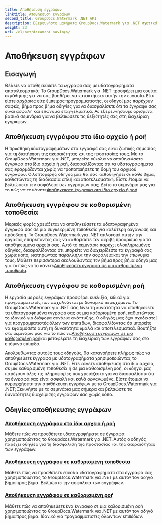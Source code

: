 ```yaml
---
title: Αποθήκευση εγγράφων
linktitle: Αποθήκευση εγγράφων
second_title: GroupDocs.Watermark .NET API
description: Εξερευνήστε μαθήματα GroupDocs.Watermark για .NET σχετικά με την αποθήκευση εγγράφων με υδατογραφήματα. Μάθετε βήμα προς βήμα μεθόδους για να βελτιώσετε την ασφάλεια και τη διαχείριση των εγγράφων.
weight: 23
url: /el/net/document-savings/
---
```


# Αποθήκευση εγγράφων

## Εισαγωγή

Θέλετε να αποθηκεύσετε τα έγγραφά σας με υδατογραφήματα αποτελεσματικά; Το GroupDocs.Watermark για .NET προσφέρει μια σουίτα εκμάθησης για να σας βοηθήσει να κατακτήσετε αυτήν την εργασία. Είτε είστε αρχάριος είτε έμπειρος προγραμματιστής, οι οδηγοί μας παρέχουν σαφείς, βήμα προς βήμα οδηγίες για να διασφαλίσετε ότι τα έγγραφά σας είναι ασφαλή και επώνυμα επαγγελματικά. Ας εξερευνήσουμε ορισμένα βασικά σεμινάρια για να βελτιώσετε τις δεξιότητές σας στη διαχείριση εγγράφων.

## Αποθήκευση εγγράφου στο ίδιο αρχείο ή ροή
 Η προσθήκη υδατογραφημάτων στα έγγραφά σας είναι ζωτικής σημασίας για τη διατήρηση της ακεραιότητας και της προστασίας τους. Με το GroupDocs.Watermark για .NET, μπορείτε εύκολα να αποθηκεύσετε έγγραφα στο ίδιο αρχείο ή ροή, διασφαλίζοντας ότι τα υδατογραφήματα σας εφαρμόζονται χωρίς να τροποποιήσετε τη δομή του αρχικού εγγράφου. Ο λεπτομερής οδηγός μας θα σας καθοδηγήσει σε κάθε βήμα, καθιστώντας τη διαδικασία απλή και αποτελεσματική. Είστε έτοιμοι να βελτιώσετε την ασφάλεια των εγγράφων σας; Δείτε το σεμινάριο μας για το πώς να το κάνετε[Αποθηκεύστε έγγραφα στο ίδιο αρχείο ή ροή](./save-document-same-file-stream/).

## Αποθήκευση εγγράφου σε καθορισμένη τοποθεσία
Μερικές φορές χρειάζεται να αποθηκεύσετε τα υδατογραφημένα έγγραφά σας σε μια συγκεκριμένη τοποθεσία για καλύτερη οργάνωση και πρόσβαση. Το GroupDocs.Watermark για .NET απλοποιεί αυτήν την εργασία, επιτρέποντάς σας να καθορίσετε τον ακριβή προορισμό για τα αποθηκευμένα αρχεία σας. Αυτό το σεμινάριο παρέχει ολοκληρωμένες οδηγίες, διασφαλίζοντας ότι μπορείτε να διαχειρίζεστε τα έγγραφά σας χωρίς κόπο, διατηρώντας παράλληλα την ασφάλεια και την επωνυμία τους. Μάθετε περισσότερα ακολουθώντας τον βήμα προς βήμα οδηγό μας για το πώς να το κάνετε[Αποθηκεύστε έγγραφα σε μια καθορισμένη τοποθεσία](./save-document-specified-location/).

## Αποθήκευση εγγράφου σε καθορισμένη ροή
 Η εργασία με ροές εγγράφων προσφέρει ευελιξία, ειδικά για προγραμματιστές που ασχολούνται με δυναμικό περιεχόμενο. Το GroupDocs.Watermark για .NET σάς δίνει τη δυνατότητα να αποθηκεύετε τα υδατογραφημένα έγγραφά σας σε μια καθορισμένη ροή, καθιστώντας το ιδανικό για διάφορα σενάρια ανάπτυξης. Ο οδηγός μας έχει σχεδιαστεί για προγραμματιστές όλων των επιπέδων, διασφαλίζοντας ότι μπορείτε να εφαρμόσετε αυτή τη δυνατότητα ομαλά και αποτελεσματικά. Βουτήξτε στο σεμινάριο μας για το πώς να[Αποθήκευση εγγράφων σε μια καθορισμένη ροή](./save-document-specified-stream/)και μεταφέρετε τη διαχείριση των εγγράφων σας στο επόμενο επίπεδο.

Ακολουθώντας αυτούς τους οδηγούς, θα κατανοήσετε πλήρως πώς να αποθηκεύετε έγγραφα με υδατογραφήματα χρησιμοποιώντας το GroupDocs.Watermark για .NET. Είτε κάνετε αποθήκευση στο ίδιο αρχείο, σε μια καθορισμένη τοποθεσία ή σε μια καθορισμένη ροή, οι οδηγοί μας παρέχουν όλες τις πληροφορίες που χρειάζεστε για να διασφαλίσετε ότι τα έγγραφά σας είναι ασφαλή και καλά οργανωμένα. Είστε έτοιμοι να κυριαρχήσετε την αποθήκευση εγγράφων με το GroupDocs.Watermark για .NET; Ξεκινήστε με τα σεμινάρια μας σήμερα και βελτιώστε τις δυνατότητες διαχείρισης εγγράφων σας χωρίς κόπο.

## Οδηγίες αποθήκευσης εγγράφων
### [Αποθήκευση εγγράφου στο ίδιο αρχείο ή ροή](./save-document-same-file-stream/)
Μάθετε πώς να προσθέτετε υδατογραφήματα σε έγγραφα χρησιμοποιώντας το Groupdocs.Watermark για .NET. Αυτός ο οδηγός παρέχει οδηγίες για τη διασφάλιση της προστασίας και της ακεραιότητας των εγγράφων.
### [Αποθήκευση εγγράφου σε καθορισμένη τοποθεσία](./save-document-specified-location/)
Μάθετε πώς να προσθέτετε εύκολα υδατογραφήματα στα έγγραφά σας χρησιμοποιώντας το GroupDocs.Watermark για .NET με αυτόν τον οδηγό βήμα προς βήμα. Βελτιώστε την ασφάλεια των εγγράφων.
### [Αποθήκευση εγγράφου σε καθορισμένη ροή](./save-document-specified-stream/)
Μάθετε πώς να αποθηκεύετε ένα έγγραφο σε μια καθορισμένη ροή χρησιμοποιώντας το GroupDocs.Watermark για .NET με αυτόν τον οδηγό βήμα προς βήμα. Ιδανικό για προγραμματιστές όλων των επιπέδων.